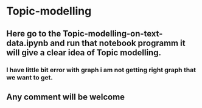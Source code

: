 # Topic-modelling
## Here go to the Topic-modelling-on-text-data.ipynb and run that notebook programm it will give a clear idea of Topic modelling.
### I have little bit error with graph i am not getting right graph that we want to get.
## Any comment will be welcome
